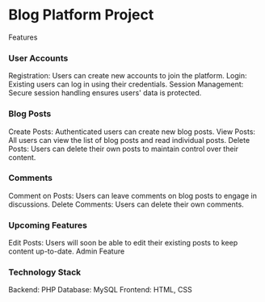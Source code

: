 # Blog Platform Project
Features

### User Accounts
 Registration: Users can create new accounts to join the platform.
Login: Existing users can log in using their credentials.
Session Management: Secure session handling ensures users' data is protected.

### Blog Posts
Create Posts: Authenticated users can create new blog posts.
View Posts: All users can view the list of blog posts and read individual posts.
Delete Posts: Users can delete their own posts to maintain control over their content.

### Comments
Comment on Posts: Users can leave comments on blog posts to engage in discussions.
Delete Comments: Users can delete their own comments.

### Upcoming Features
Edit Posts: Users will soon be able to edit their existing posts to keep content up-to-date.
Admin Feature

### Technology Stack
Backend: PHP
Database: MySQL
Frontend: HTML, CSS
